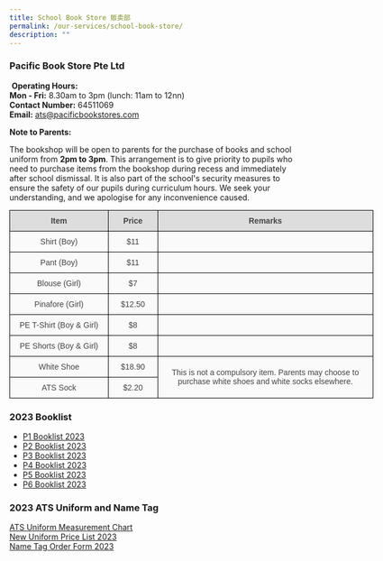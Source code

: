 ```yaml
---
title: School Book Store 贩卖部
permalink: /our-services/school-book-store/
description: ""
---
```

### Pacific Book Store Pte Ltd

&nbsp;**Operating Hours:**    
**Mon - Fri:**&nbsp;8.30am to 3pm (lunch:&nbsp;11am to 12nn)    
**Contact Number:**&nbsp;64511069    
**Email:**&nbsp;[ats@pacificbookstores.com](mailto:ats@pacificbookstores.com)

**Note to Parents:**  

The bookshop will be open to parents for the purchase of books and school uniform from&nbsp;**2pm to 3pm**. This arrangement is to give priority to pupils who need to purchase items from the bookshop during recess and immediately after school dismissal. It is also part of the school's security measures to ensure the safety of our pupils during curriculum hours. We seek your understanding, and we apologise for any inconvenience caused.

<style type="text/css">
.tg  {border-collapse:collapse;border-spacing:0;margin:0px auto;}
.tg td{border-color:black;border-style:solid;border-width:1px;font-family:Arial, sans-serif;font-size:14px;
  overflow:hidden;padding:10px 5px;word-break:normal;}
.tg th{border-color:black;border-style:solid;border-width:1px;font-family:Arial, sans-serif;font-size:14px;
  font-weight:normal;overflow:hidden;padding:10px 5px;word-break:normal;}
.tg .tg-6o7l{background-color:#fafafa;color:#444;text-align:center;vertical-align:middle}
.tg .tg-u2eh{background-color:#DDD;color:#444;font-weight:bold;text-align:center;vertical-align:middle}
</style>
<table class="tg" style="undefined;table-layout: fixed; width: 646px">
<colgroup>
<col style="width: 175px">
<col style="width: 88px">
<col style="width: 383px">
</colgroup>
<tbody>
  <tr>
    <td class="tg-u2eh">Item</td>
    <td class="tg-u2eh">Price</td>
    <td class="tg-u2eh">Remarks</td>
  </tr>
  <tr>
    <td class="tg-6o7l">Shirt (Boy)</td>
    <td class="tg-6o7l">$11</td>
    <td class="tg-6o7l"></td>
  </tr>
  <tr>
    <td class="tg-6o7l">Pant (Boy)</td>
    <td class="tg-6o7l">$11</td>
    <td class="tg-6o7l"></td>
  </tr>
  <tr>
    <td class="tg-6o7l"> Blouse (Girl)</td>
    <td class="tg-6o7l">$7</td>
    <td class="tg-6o7l"> </td>
  </tr>
  <tr>
    <td class="tg-6o7l">Pinafore (Girl)</td>
    <td class="tg-6o7l">$12.50</td>
    <td class="tg-6o7l"> </td>
  </tr>
  <tr>
    <td class="tg-6o7l"> PE T-Shirt (Boy &amp; Girl)</td>
    <td class="tg-6o7l">$8</td>
    <td class="tg-6o7l"> </td>
  </tr>
  <tr>
    <td class="tg-6o7l">PE Shorts (Boy &amp; Girl)</td>
    <td class="tg-6o7l">$8</td>
    <td class="tg-6o7l"> </td>
  </tr>
  <tr>
    <td class="tg-6o7l"> White Shoe</td>
    <td class="tg-6o7l"> $18.90</td>
    <td class="tg-6o7l" rowspan="2">This is not a compulsory item. Parents may choose to purchase white shoes and white socks elsewhere.</td>
  </tr>
  <tr>
    <td class="tg-6o7l">  ATS Sock</td>
    <td class="tg-6o7l"> $2.20</td>
  </tr>
</tbody>
</table>


### 2023 Booklist

* [P1 Booklist 2023](/files/P1%20Booklist%202023.pdf)
* [P2 Booklist 2023](/files/P2%20Booklist%202023.pdf)
* [P3 Booklist 2023](/files/P3%20Booklist%202023.pdf)
* [P4 Booklist 2023](/files/P4%20Booklist%202023.pdf)
* [P5 Booklist 2023](/files/P5%20Booklist%202023.pdf)
* [P6 Booklist 2023](/files/P6%20Booklist%202023.pdf)
    

### 2023 ATS Uniform and Name Tag

[ATS Uniform Measurement Chart](/files/ATS%20Uniform%20Measurement%20Chart.pdf)   
[New Uniform Price List 2023](/files/new%20uniform%20price%20list%202023.pdf)  
[Name Tag Order Form 2023](/files/Name%20Tag%20Order%20Form%202023.pdf)
